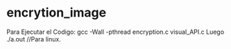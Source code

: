 # encrytion_image

Para Ejecutar el Codigo:
gcc -Wall -pthread encryption.c visual_API.c
Luego ./a.out //Para linux.
